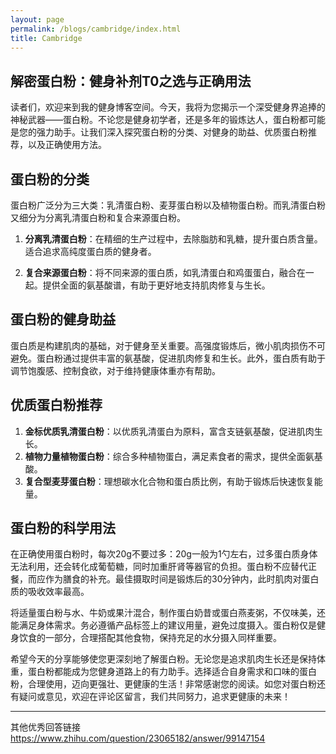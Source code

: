 ```yaml
---
layout: page
permalink: /blogs/cambridge/index.html
title: Cambridge
---
```




## 解密蛋白粉：健身补剂T0之选与正确用法

读者们，欢迎来到我的健身博客空间。今天，我将为您揭示一个深受健身界追捧的神秘武器——蛋白粉。不论您是健身初学者，还是多年的锻炼达人，蛋白粉都可能是您的强力助手。让我们深入探究蛋白粉的分类、对健身的助益、优质蛋白粉推荐，以及正确使用方法。

## 蛋白粉的分类

蛋白粉广泛分为三大类：乳清蛋白粉、麦芽蛋白粉以及植物蛋白粉。而乳清蛋白粉又细分为分离乳清蛋白粉和复合来源蛋白粉。

1. **分离乳清蛋白粉**：在精细的生产过程中，去除脂肪和乳糖，提升蛋白质含量。适合追求高纯度蛋白质的健身者。

2. **复合来源蛋白粉**：将不同来源的蛋白质，如乳清蛋白和鸡蛋蛋白，融合在一起。提供全面的氨基酸谱，有助于更好地支持肌肉修复与生长。

## 蛋白粉的健身助益

蛋白质是构建肌肉的基础，对于健身至关重要。高强度锻炼后，微小肌肉损伤不可避免。蛋白粉通过提供丰富的氨基酸，促进肌肉修复和生长。此外，蛋白质有助于调节饱腹感、控制食欲，对于维持健康体重亦有帮助。

## 优质蛋白粉推荐

1. **金标优质乳清蛋白粉**：以优质乳清蛋白为原料，富含支链氨基酸，促进肌肉生长。
2. **植物力量植物蛋白粉**：综合多种植物蛋白，满足素食者的需求，提供全面氨基酸。
3. **复合型麦芽蛋白粉**：理想碳水化合物和蛋白质比例，有助于锻炼后快速恢复能量。

## 蛋白粉的科学用法

在正确使用蛋白粉时，每次20g不要过多：20g一般为1勺左右，过多蛋白质身体无法利用，还会转化成葡萄糖，同时加重肝肾等器官的负担。蛋白粉不应替代正餐，而应作为膳食的补充。最佳摄取时间是锻炼后的30分钟内，此时肌肉对蛋白质的吸收效率最高。

将适量蛋白粉与水、牛奶或果汁混合，制作蛋白奶昔或蛋白燕麦粥，不仅味美，还能满足身体需求。务必遵循产品标签上的建议用量，避免过度摄入。蛋白粉仅是健身饮食的一部分，合理搭配其他食物，保持充足的水分摄入同样重要。

希望今天的分享能够使您更深刻地了解蛋白粉。无论您是追求肌肉生长还是保持体重，蛋白粉都能成为您健身道路上的有力助手。选择适合自身需求和口味的蛋白粉，合理使用，迈向更强壮、更健康的生活！非常感谢您的阅读。如您对蛋白粉还有疑问或意见，欢迎在评论区留言，我们共同努力，追求更健康的未来！

---

其他优秀回答链接
https://www.zhihu.com/question/23065182/answer/99147154



